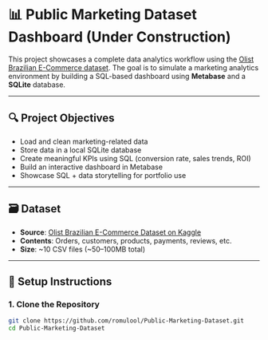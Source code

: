 # 📊 Public Marketing Dataset Dashboard (Under Construction)

This project showcases a complete data analytics workflow using the [Olist Brazilian E-Commerce dataset](https://www.kaggle.com/datasets/olistbr/brazilian-ecommerce). The goal is to simulate a marketing analytics environment by building a SQL-based dashboard using **Metabase** and a **SQLite** database.

---

## 🔍 Project Objectives

- Load and clean marketing-related data
- Store data in a local SQLite database
- Create meaningful KPIs using SQL (conversion rate, sales trends, ROI)
- Build an interactive dashboard in Metabase
- Showcase SQL + data storytelling for portfolio use

---

## 🗃️ Dataset

- **Source**: [Olist Brazilian E-Commerce Dataset on Kaggle](https://www.kaggle.com/datasets/olistbr/brazilian-ecommerce)
- **Contents**: Orders, customers, products, payments, reviews, etc.
- **Size**: ~10 CSV files (~50–100MB total)

---

## 🚀 Setup Instructions

### 1. Clone the Repository

```bash
git clone https://github.com/romulool/Public-Marketing-Dataset.git
cd Public-Marketing-Dataset
